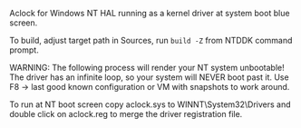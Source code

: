 Aclock for Windows NT HAL running as a kernel driver at system boot blue screen.

To build, adjust target path in Sources, run `build -Z` from NTDDK command prompt.

WARNING: The following process will render your NT system unbootable! The driver has an infinite loop, so your system will NEVER boot past it. Use F8 -> last good known configuration or VM with snapshots to work around.

To run at NT boot screen copy aclock.sys to WINNT\System32\Drivers and double click on aclock.reg to merge the driver registration file.
